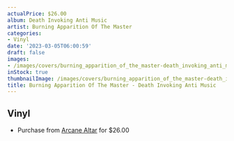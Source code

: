 ```yaml
---
actualPrice: $26.00
album: Death Invoking Anti Music
artist: Burning Apparition Of The Master
categories:
- Vinyl
date: '2023-03-05T06:00:59'
draft: false
images:
- /images/covers/burning_apparition_of_the_master-death_invoking_anti_music.jpg
inStock: true
thumbnailImage: /images/covers/burning_apparition_of_the_master-death_invoking_anti_music-thumb.jpg
title: Burning Apparition Of The Master - Death Invoking Anti Music
---
```


## Vinyl
* Purchase from [Arcane Altar](https://arcanealtar.bigcartel.com/product/burning-apparition-of-the-master-death-invoking-anti-music-12-lp) for $26.00

